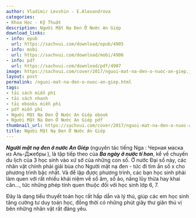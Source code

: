 ```yaml
---
author: Vladimir Levshin - E.Alexandrova
categories:
- Khoa Học - Kỹ Thuật
description: Người Mặt Nạ Đen Ở Nước An Giép
download_links:
- info: epub
  url: https://sachvui.com/download/epub/4905
- info: mobi
  url: https://sachvui.com/download/mobi/4906
- info: pdf
  url: https://sachvui.com/download/pdf/4907
image: https://sachvui.com/cover/2017/nguoi-mat-na-den-o-nuoc-an-giep.jpg
layout: post
permalink: /nguoi-mat-na-den-o-nuoc-an-giep.html
tags:
- tải sách miễn phí
- tải sách nhanh
- tải ebooks miễn phí
- pdf miễn phí
- Người Mặt Nạ Đen Ở Nước An Giép ebook
- Người Mặt Nạ Đen Ở Nước An Giép pdf
thumbnail_url: https://sachvui.com/cover/2017/nguoi-mat-na-den-o-nuoc-an-giep.jpg
title: Người Mặt Nạ Đen Ở Nước An Giép
---
```


 <div class="item-desc text-justify"> <p><em><strong>Người mặt nạ đen ở nước An Giép</strong></em> (nguyên tác tiếng Nga : Черная маска из Аль-Джебры ), là tập tiếp theo của <em><strong>Ba ngày ở nước tí hon</strong></em>, kể về chuyến du lịch của 3 học sinh vào xứ sở của những con số. Ở nước Đại số này, các nhân vật chính phải giải bùa cho Người mặt nạ đen - tức đi tìm ẩn số x cho phương trình bậc nhất. Và để lập được phương trình, các bạn học sinh phải làm quen với rất nhiều khái niệm về số âm, số ảo, nâng lũy thừa hay khai căn..., tức những phép tính quen thuộc đối với học sinh lớp 6, 7.</p><p>Đây là dạng tiểu thuyết toán học rất hấp dẫn và lý thú, giúp các em học sinh tăng cường tư duy toán học, đồng thời có những phút giây thư giãn thú vị bên những nhân vật rất đáng yêu.</p> </div>
